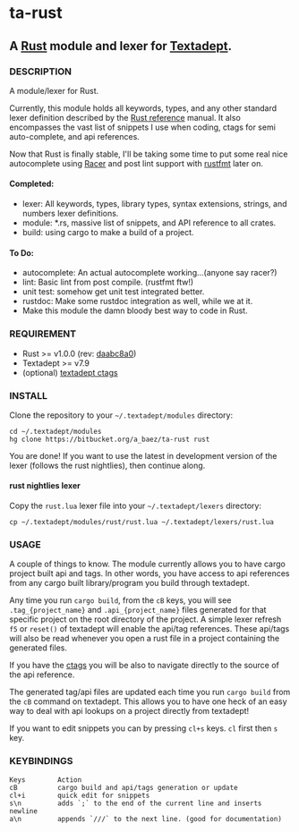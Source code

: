 # ta-rust
## A [Rust](http://www.rust-lang.org) module and lexer for [Textadept](http://foicica.com/textadept/).

### DESCRIPTION
A module/lexer for Rust.

Currently, this module holds all keywords, types, and any other standard lexer
definition described by the [Rust reference](http://doc.rust-lang.org/reference.html)
manual. It also encompasses the vast list of snippets I use when coding,
ctags for semi auto-complete, and api references.

Now that Rust is finally stable, I'll be taking some time to put some real nice
autocomplete using [Racer](https://github.com/phildawes/racer) and post lint
support with [rustfmt](https://github.com/nrc/rustfmt) later on.

#### Completed:
*   lexer: All keywords, types, library types, syntax extensions, strings, and
numbers lexer definitions.
*   module: *.rs, massive list of snippets, and API reference to all crates.
*   build: using cargo to make a build of a project.

#### To Do:
*   autocomplete: An actual autocomplete working...(anyone say racer?)
*   lint: Basic lint from post compile. (rustfmt ftw!)
*   unit test: somehow get unit test integrated better.
*   rustdoc: Make some rustdoc integration as well, while we at it.
*   Make this module the damn bloody best way to code in Rust.

### REQUIREMENT
*   Rust >= v1.0.0 (rev: [daabc8a0](https://github.com/rust-lang/rust/commit/daabc8a0c70693aaec3a424768ee216f59997acb))
*   Textadept >= v7.9
*   (optional) [textadept ctags](http://foicica.com/hg/ctags/)

### INSTALL
Clone the repository to your `~/.textadept/modules` directory:

```
cd ~/.textadept/modules
hg clone https://bitbucket.org/a_baez/ta-rust rust
```

You are done! If you want to use the latest in development version of the lexer
(follows the rust nightlies), then continue along.

#### rust nightlies lexer
Copy the `rust.lua` lexer file into your `~/.textadept/lexers` directory:

```
cp ~/.textadept/modules/rust/rust.lua ~/.textadept/lexers/rust.lua
```

### USAGE
A couple of things to know. The module currently allows you to have
cargo project built api and tags. In other words, you have access to api
references from any cargo built library/program you build through textadept.

Any time you run `cargo build`, from the `cB` keys, you will see
`.tag_{project_name}` and `.api_{project_name}` files generated for that
specific project on the root directory of the project.
A simple lexer refresh `f5` or `reset()` of textadept will enable the api/tag
references. These api/tags will also be read whenever you open a rust file in
a project containing the generated files.

If you have the [ctags](http://foicica.com/hg/ctags/) you will be also to
navigate directly to the source of the api reference.

The generated tag/api files are updated each time you run `cargo build`
from the `cB` command on textadept. This allows you to have one heck of an easy
way to deal with api lookups on a project directly from textadept!

If you want to edit snippets you can by pressing `cl+s` keys. `cl` first then
`s` key.

### KEYBINDINGS

    Keys        Action
    cB          cargo build and api/tags generation or update
    cl+i        quick edit for snippets
    s\n         adds `;` to the end of the current line and inserts newline
    a\n         appends `///` to the next line. (good for documentation)



